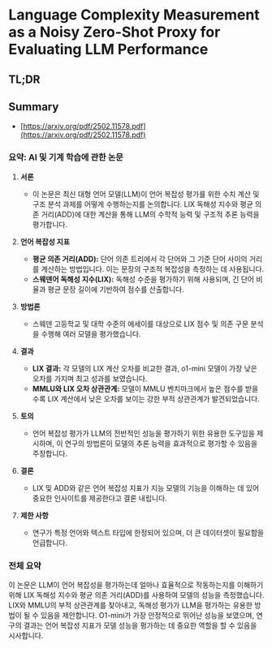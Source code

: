 # Language Complexity Measurement as a Noisy Zero-Shot Proxy for Evaluating LLM Performance
## TL;DR
## Summary
- [https://arxiv.org/pdf/2502.11578.pdf](https://arxiv.org/pdf/2502.11578.pdf)

### 요약: AI 및 기계 학습에 관한 논문

1. **서론**
   - 이 논문은 최신 대형 언어 모델(LLM)이 언어 복잡성 평가를 위한 수치 계산 및 구조 분석 과제를 어떻게 수행하는지를 논의합니다. LIX 독해성 지수와 평균 의존 거리(ADD)에 대한 계산을 통해 LLM의 수학적 능력 및 구조적 추론 능력을 평가합니다.

2. **언어 복잡성 지표**
   - **평균 의존 거리(ADD):** 단어 의존 트리에서 각 단어와 그 기준 단어 사이의 거리를 계산하는 방법입니다. 이는 문장의 구조적 복잡성을 측정하는 데 사용됩니다.
   - **스웨덴어 독해성 지수(LIX):** 독해성 수준을 평가하기 위해 사용되며, 긴 단어 비율과 평균 문장 길이에 기반하여 점수를 산출합니다.

3. **방법론**
   - 스웨덴 고등학교 및 대학 수준의 에세이를 대상으로 LIX 점수 및 의존 구문 분석을 수행해 여러 모델을 평가했습니다.

4. **결과**
   - **LIX 결과:** 각 모델의 LIX 계산 오차를 비교한 결과, o1-mini 모델이 가장 낮은 오차를 가지며 최고 성과를 보였습니다.
   - **MMLU와 LIX 오차 상관관계:** 모델이 MMLU 벤치마크에서 높은 점수를 받을수록 LIX 계산에서 낮은 오차를 보이는 강한 부적 상관관계가 발견되었습니다.

5. **토의**
   - 언어 복잡성 평가가 LLM의 전반적인 성능을 평가하기 위한 유용한 도구임을 제시하며, 이 연구의 방법론이 모델의 추론 능력을 효과적으로 평가할 수 있음을 주장합니다.

6. **결론**
   - LIX 및 ADD와 같은 언어 복잡성 지표가 지능 모델의 기능을 이해하는 데 있어 중요한 인사이트를 제공한다고 결론 내립니다.

7. **제한 사항**
   - 연구가 특정 언어와 텍스트 타입에 한정되어 있으며, 더 큰 데이터셋이 필요함을 언급합니다.

### 전체 요약
이 논문은 LLM이 언어 복잡성을 평가하는데 얼마나 효율적으로 작동하는지를 이해하기 위해 LIX 독해성 지수와 평균 의존 거리(ADD)를 사용하여 모델의 성능을 측정했습니다. LIX와 MMLU의 부적 상관관계를 찾아내고, 독해성 평가가 LLM을 평가하는 유용한 방법이 될 수 있음을 제안합니다. O1-mini가 가장 안정적으로 뛰어난 성능을 보였으며, 연구의 결과는 언어 복잡성 지표가 모델 성능을 평가하는 데 중요한 역할을 할 수 있음을 시사합니다.